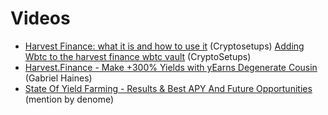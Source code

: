 # Videos

* [Harvest Finance: what it is and how to use it](https://youtu.be/-smwjTROfmw) \(Cryptosetups\) [Adding Wbtc to the harvest finance wbtc vault](https://odysee.com/@Crypto-Setups:c/Adding-Wbtc-to-the-harvest-finance-wbtc-vault-:7?r=3aA1dgK5aTsvGTe8qNDGyYhDNahgncms) \(CryptoSetups\)
* [Harvest.Finance - Make +300% Yields with yEarns Degenerate Cousin](https://www.youtube.com/watch?v=wmP2fGKUJG8) \(Gabriel Haines\)
* [State Of Yield Farming - Results & Best APY And Future Opportunities ](https://www.youtube.com/watch?v=vrOlFGavRBs&t=510) \(mention by denome\)

